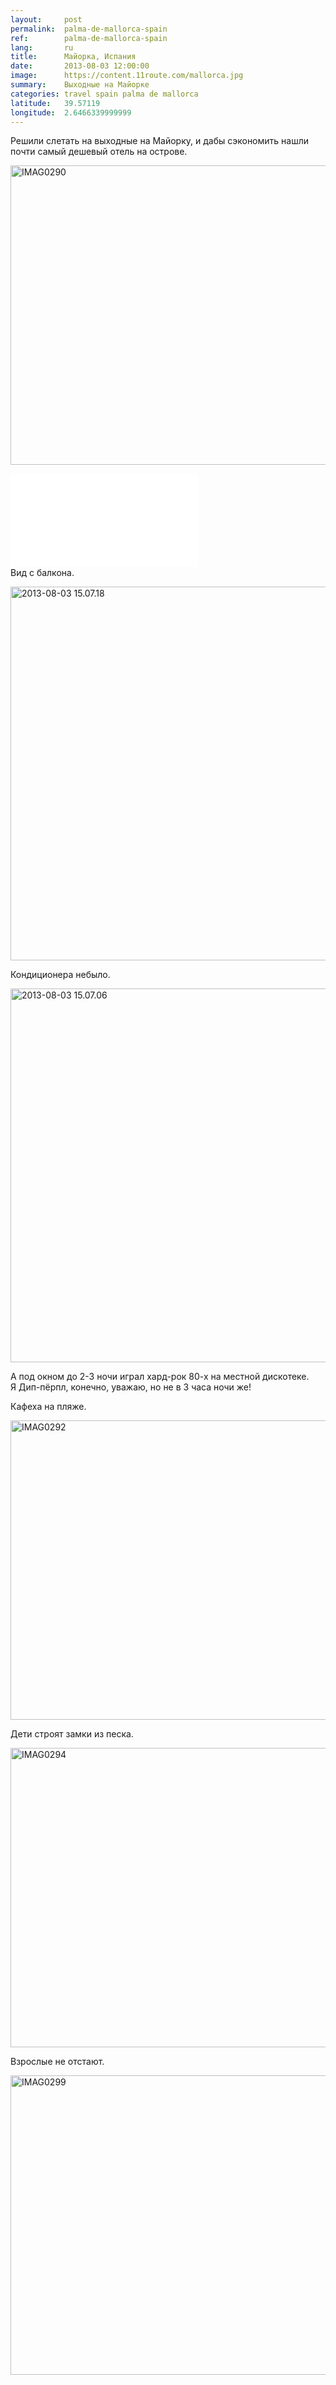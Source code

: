 ```yaml
---
layout:     post
permalink:  palma-de-mallorca-spain
ref:        palma-de-mallorca-spain
lang:       ru
title:      Майорка, Испания
date:       2013-08-03 12:00:00
image:      https://content.11route.com/mallorca.jpg
summary:    Выходные на Майорке
categories: travel spain palma de mallorca
latitude:   39.57119
longitude:  2.6466339999999
---
```


Решили слетать на выходные на Майорку, и дабы сэкономить нашли почти самый дешевый отель на острове.

<a href="https://www.flickr.com/photos/118782975@N05/12874634553/" title="IMAG0290 by elevenroute, on Flickr"><img src="/images/bg.png" data-src="https://farm4.staticflickr.com/3707/12874634553_d282628fc7_b.jpg" width="800" height="479" alt="IMAG0290"></a>
<div class="youtube-container">
<iframe class="video" src="//www.youtube.com/embed/BrYZcnA2YuU" frameborder="0" allowfullscreen></iframe>
</div>
Вид с балкона.

<a href="https://www.flickr.com/photos/118782975@N05/12862098513/" title="2013-08-03 15.07.18 by elevenroute, on Flickr"><img src="/images/bg.png" data-src="https://farm3.staticflickr.com/2805/12862098513_4cea1dabbf_b.jpg" width="800" height="598" alt="2013-08-03 15.07.18"></a>

Кондиционера небыло.

<a href="https://www.flickr.com/photos/118782975@N05/12862111403/" title="2013-08-03 15.07.06 by elevenroute, on Flickr"><img src="/images/bg.png" data-src="https://farm8.staticflickr.com/7372/12862111403_7cb5c45db3_b.jpg" width="800" height="598" alt="2013-08-03 15.07.06"></a>

А под окном до 2-3 ночи играл хард-рок 80-х на местной дискотеке.<br/>
Я Дип-пёрпл, конечно, уважаю, но не в 3 часа ночи же!

Кафеха на пляже.

<a href="https://www.flickr.com/photos/118782975@N05/12874974334/" title="IMAG0292 by elevenroute, on Flickr"><img src="/images/bg.png" data-src="https://farm8.staticflickr.com/7393/12874974334_bff52e6fce_b.jpg" width="800" height="479" alt="IMAG0292"></a>

Дети строят замки из песка.

<a href="https://www.flickr.com/photos/118782975@N05/12874628863/" title="IMAG0294 by elevenroute, on Flickr"><img src="/images/bg.png" data-src="https://farm3.staticflickr.com/2873/12874628863_2a5ac3a9ce_b.jpg" width="800" height="479" alt="IMAG0294"></a>

Взрослые не отстают.

<a href="https://www.flickr.com/photos/118782975@N05/12874534025/" title="IMAG0299 by elevenroute, on Flickr"><img src="/images/bg.png" data-src="https://farm4.staticflickr.com/3689/12874534025_c3bf2ce924_b.jpg" width="800" height="479" alt="IMAG0299"></a>
